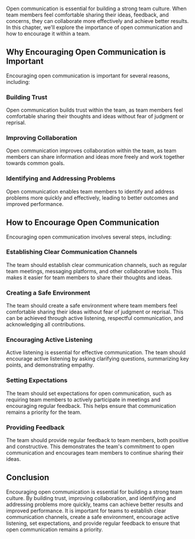 

Open communication is essential for building a strong team culture. When team members feel comfortable sharing their ideas, feedback, and concerns, they can collaborate more effectively and achieve better results. In this chapter, we'll explore the importance of open communication and how to encourage it within a team.

## Why Encouraging Open Communication is Important

Encouraging open communication is important for several reasons, including:

### Building Trust

Open communication builds trust within the team, as team members feel comfortable sharing their thoughts and ideas without fear of judgment or reprisal.

### Improving Collaboration

Open communication improves collaboration within the team, as team members can share information and ideas more freely and work together towards common goals.

### Identifying and Addressing Problems

Open communication enables team members to identify and address problems more quickly and effectively, leading to better outcomes and improved performance.

## How to Encourage Open Communication

Encouraging open communication involves several steps, including:

### Establishing Clear Communication Channels

The team should establish clear communication channels, such as regular team meetings, messaging platforms, and other collaborative tools. This makes it easier for team members to share their thoughts and ideas.

### Creating a Safe Environment

The team should create a safe environment where team members feel comfortable sharing their ideas without fear of judgment or reprisal. This can be achieved through active listening, respectful communication, and acknowledging all contributions.

### Encouraging Active Listening

Active listening is essential for effective communication. The team should encourage active listening by asking clarifying questions, summarizing key points, and demonstrating empathy.

### Setting Expectations

The team should set expectations for open communication, such as requiring team members to actively participate in meetings and encouraging regular feedback. This helps ensure that communication remains a priority for the team.

### Providing Feedback

The team should provide regular feedback to team members, both positive and constructive. This demonstrates the team's commitment to open communication and encourages team members to continue sharing their ideas.

## Conclusion

Encouraging open communication is essential for building a strong team culture. By building trust, improving collaboration, and identifying and addressing problems more quickly, teams can achieve better results and improved performance. It is important for teams to establish clear communication channels, create a safe environment, encourage active listening, set expectations, and provide regular feedback to ensure that open communication remains a priority.

